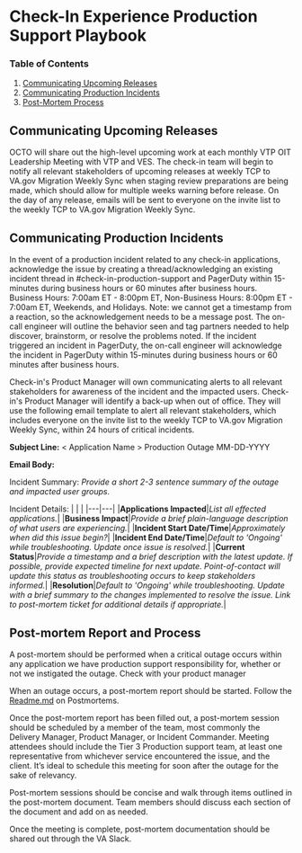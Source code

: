 # Check-In Experience Production Support Playbook

### Table of Contents
1. [Communicating Upcoming Releases](#releases)
2. [Communicating Production Incidents](#communication)
3. [Post-Mortem Process ](#post)


## Communicating Upcoming Releases <a name="releases"></a>
OCTO will share out the high-level upcoming work at each monthly VTP OIT Leadership Meeting with VTP and VES. The check-in team will begin to notify all relevant stakeholders of upcoming releases at weekly TCP to VA.gov Migration Weekly Sync when staging review preparations are being made, which should allow for multiple weeks warning before release. On the day of any release, emails will be sent to everyone on the invite list to the weekly TCP to VA.gov Migration Weekly Sync.

## Communicating Production Incidents <a name="communication"></a>
In the event of a production incident related to any check-in applications, acknowledge the issue by creating a thread/acknowledging an existing incident thread in #check-in-production-support and PagerDuty within 15-minutes during business hours or 60 minutes after business hours. 
Business Hours: 7:00am ET - 8:00pm ET, Non-Business Hours: 8:00pm ET - 7:00am ET, Weekends, and Holidays. 
Note: we cannot get a timestamp from a reaction, so the acknowledgement needs to be a message post. The on-call engineer will outline the behavior seen and tag partners needed to help discover, brainstorm, or resolve the problems noted. If the incident triggered an incident in PagerDuty, the on-call engineer will acknowledge the incident in PagerDuty within 15-minutes during business hours or 60 minutes after business hours.

Check-in's Product Manager will own communicating alerts to all relevant stakeholders for awareness of the incident and the impacted users. Check-in's Product Manager will identify a back-up when out of office. They will use the following email template to alert all relevant stakeholders, which includes everyone on the invite list to the weekly TCP to VA.gov Migration Weekly Sync, within 24 hours of critical incidents. 

**Subject Line:** < Application Name > Production Outage MM-DD-YYYY

**Email Body:**

Incident Summary: _Provide a short 2-3 sentence summary of the outage and impacted user groups._ 

Incident Details: 
| | |
|---|---|
|**Applications Impacted**|_List all effected applications._|
|**Business Impact**|_Provide a brief plain-language description of what users are experiencing._|
|**Incident Start Date/Time**|_Approximately when did this issue begin?_|
|**Incident End Date/Time**|_Default to 'Ongoing' while troubleshooting. Update once issue is resolved._|
|**Current Status**|_Provide a timestamp and a brief description with the latest update. If possible, provide expected timeline for next update. Point-of-contact will update this status as troubleshooting occurs to keep stakeholders informed._|
|**Resolution**|_Default to 'Ongoing' while troubleshooting. Update with a brief summary to the changes implemented to resolve the issue. Link to post-mortem ticket for additional details if appropriate._|



## Post-mortem Report and Process <a name="post"></a>
A post-mortem should be performed when a critical outage occurs within any application we have production support responsibility for, whether or not we instigated the outage. Check with your product manager 

When an outage occurs, a post-mortem report should be started. Follow the [Readme.md](https://github.com/department-of-veterans-affairs/va.gov-team-sensitive/tree/master/Postmortems) on Postmortems.

Once the post-mortem report has been filled out, a post-mortem session should be scheduled by a member of the team, most commonly the Delivery Manager, Product Manager, or Incident Commander. Meeting attendees should include the Tier 3 Production support team, at least one representative from whichever service encountered the issue, and the client. It’s ideal to schedule this meeting for soon after the outage for the sake of relevancy.

Post-mortem sessions should be concise and walk through items outlined in the post-mortem document. Team members should discuss each section of the document and add on as needed.

Once the meeting is complete, post-mortem documentation should be shared out through the VA Slack.


